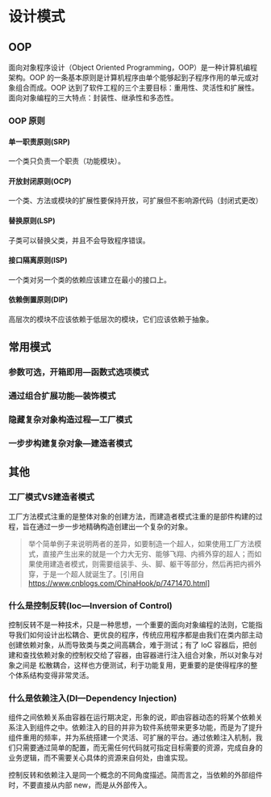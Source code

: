 # 设计模式

## OOP

面向对象程序设计（Object Oriented Programming，OOP）是一种计算机编程架构。OOP 的一条基本原则是计算机程序由单个能够起到子程序作用的单元或对象组合而成。OOP 达到了软件工程的三个主要目标：重用性、灵活性和扩展性。面向对象编程的三大特点：封装性、继承性和多态性。

### OOP 原则

#### 单一职责原则(SRP)

一个类只负责一个职责（功能模块）。

#### 开放封闭原则(OCP)

一个类、方法或模块的扩展性要保持开放，可扩展但不影响源代码（封闭式更改）

#### 替换原则(LSP)

子类可以替换父类，并且不会导致程序错误。

#### 接口隔离原则(ISP)

一个类对另一个类的依赖应该建立在最小的接口上。

#### 依赖倒置原则(DIP)

高层次的模块不应该依赖于低层次的模块，它们应该依赖于抽象。

## 常用模式

### 参数可选，开箱即用—函数式选项模式

### 通过组合扩展功能—装饰模式

### 隐藏复杂对象构造过程—工厂模式

### 一步步构建复杂对象—建造者模式

## 其他

### 工厂模式VS建造者模式

工厂方法模式注重的是整体对象的创建方法，而建造者模式注重的是部件构建的过程，旨在通过一步一步地精确构造创建出一个复杂的对象。

> 举个简单例子来说明两者的差异，如要制造一个超人，如果使用工厂方法模式，直接产生出来的就是一个力大无穷、能够飞翔、内裤外穿的超人；而如果使用建造者模式，则需要组装手、头、脚、躯干等部分，然后再把内裤外穿，于是一个超人就诞生了。[引用自 https://www.cnblogs.com/ChinaHook/p/7471470.html]

### 什么是控制反转(Ioc—Inversion of Control)

控制反转不是一种技术，只是一种思想，一个重要的面向对象编程的法则，它能指导我们如何设计出松耦合、更优良的程序，传统应用程序都是由我们在类内部主动创建依赖对象，从而导致类与类之间高耦合，难于测试；有了 IoC 容器后，把创建和查找依赖对象的控制权交给了容器，由容器进行注入组合对象，所以对象与对象之间是 松散耦合，这样也方便测试，利于功能复用，更重要的是使得程序的整个体系结构变得非常灵活。

### 什么是依赖注入(DI—Dependency Injection)

组件之间依赖关系由容器在运行期决定，形象的说，即由容器动态的将某个依赖关系注入到组件之中。依赖注入的目的并非为软件系统带来更多功能，而是为了提升组件重用的频率，并为系统搭建一个灵活、可扩展的平台。通过依赖注入机制，我们只需要通过简单的配置，而无需任何代码就可指定目标需要的资源，完成自身的业务逻辑，而不需要关心具体的资源来自何处，由谁实现。

控制反转和依赖注入是同一个概念的不同角度描述。简而言之，当依赖的外部组件时，不要直接从内部 new，而是从外部传入。

